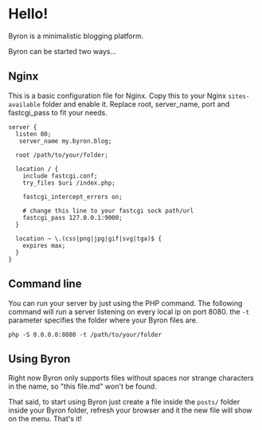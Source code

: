 Hello!
===

Byron is a minimalistic blogging platform.

Byron can be started two ways...

Nginx
---

This is a basic configuration file for Nginx. Copy this to your Nginx `sites-available` folder and enable it.
Replace root, server\_name, port and fastcgi\_pass to fit your needs.

```
server {
  listen 80;
   server_name my.byron.blog;

  root /path/to/your/folder;

  location / {
    include fastcgi.conf;
    try_files $uri /index.php;

    fastcgi_intercept_errors on;

    # change this line to your fastcgi sock path/url
    fastcgi_pass 127.0.0.1:9000; 
  }

  location ~ \.(css|png|jpg|gif|svg|tga)$ {
    expires max;
  }
}
```

Command line
---

You can run your server by just using the PHP command.
The following command will run a server listening on every local ip on port 8080.
the `-t` parameter specifies the folder where your Byron files are.

```
php -S 0.0.0.0:8080 -t /path/to/your/folder
```

Using Byron
---

Right now Byron only supports files without spaces nor strange characters in the name, so "this file.md" won't be found.

That said, to start using Byron just create a file inside the `posts/` folder inside your Byron folder, refresh your browser and it the new file will show on the menu. That's it!

